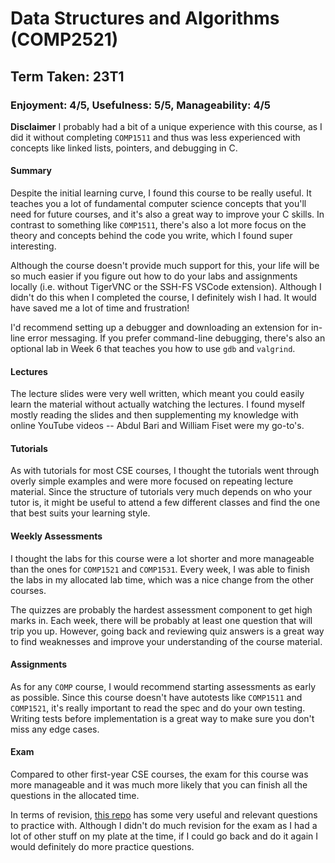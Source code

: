 # Data Structures and Algorithms (COMP2521)

## Term Taken: 23T1

### Enjoyment: 4/5, Usefulness: 5/5, Manageability: 4/5


**Disclaimer**
I probably had a bit of a unique experience with this course, as I did it without
completing `COMP1511` and thus was less experienced with concepts like linked lists,
pointers, and debugging in C.

#### Summary
Despite the initial learning curve, I found this course to be really useful.
It teaches you a lot of fundamental computer science concepts that you'll need for future courses,
and it's also a great way to improve your C skills. In contrast to something like `COMP1511`,
there's also a lot more focus on the theory and concepts behind the code you write, which I found super interesting.

Although the course doesn't provide much support for this, your life will be
so much easier if you figure out how to do your labs and assignments locally
(i.e. without TigerVNC or the SSH-FS VSCode extension). Although I didn't do this
when I completed the course, I definitely wish I had. It would have saved me a lot of time
and frustration!

I'd recommend setting up a debugger and downloading an extension for in-line error messaging.
If you prefer command-line debugging, there's also an optional lab in Week 6
that teaches you how to use `gdb` and `valgrind`.


#### Lectures
The lecture slides were very well written, which meant you could easily learn
the material without actually watching the lectures. I found myself mostly
reading the slides and then supplementing my knowledge with online YouTube videos
-- Abdul Bari and William Fiset were my go-to's.


#### Tutorials
As with tutorials for most CSE courses, I thought the tutorials
went through overly simple examples and were more
focused on repeating lecture material. Since the structure of tutorials very much
depends on who your tutor is, it might be useful to attend a few different classes
and find the one that best suits your learning style.

#### Weekly Assessments
I thought the labs for this course were a lot shorter and more manageable than
the ones for `COMP1521` and `COMP1531`. Every week, I was able to finish the
labs in my allocated lab time, which was a nice change from the other courses.

The quizzes are probably the hardest assessment component to get high marks in.
Each week, there will be probably at least one question that will trip you up.
However, going back and reviewing quiz answers is a great way to find weaknesses
and improve your understanding of the course material.

#### Assignments
As for any `COMP` course, I would recommend starting assessments as early as possible.
Since this course doesn't have autotests like `COMP1511` and `COMP1521`, it's really important to
read the spec and do your own testing. Writing tests before implementation is a great way to
make sure you don't miss any edge cases.


#### Exam
Compared to other first-year CSE courses, the exam for this course was more manageable
and it was much more likely that you can finish all the questions in the allocated time.

In terms of revision, [this repo](https://gist.github.com/jedavidson/1a99b8944897d532271fe164d4ce3049)
has some very useful and relevant questions to practice with.
Although I didn't do much revision for the exam as I had a lot of other stuff on my plate at the time,
if I could go back and do it again I would definitely do more practice questions.
